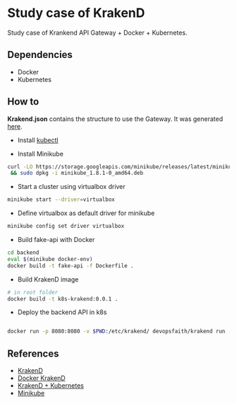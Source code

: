 
# Study case of KrakenD

Study case of Krankend API Gateway + Docker + Kubernetes.

## Dependencies

- Docker
- Kubernetes

## How to

**Krakend.json** contains the structure to use the Gateway. It was generated [here](https://designer.krakend.io/#!).


- Install [kubectl](https://kubernetes.io/docs/tasks/tools/install-kubectl/#install-kubectl-on-linux)

- Install Minikube

```sh
curl -LO https://storage.googleapis.com/minikube/releases/latest/minikube_1.8.1-0_amd64.deb \
 && sudo dpkg -i minikube_1.8.1-0_amd64.deb
```

- Start a cluster using virtualbox driver

```sh
minikube start --driver=virtualbox
```

- Define virtualbox as default driver for minikube

```sh
minikube config set driver virtualbox
```

- Build fake-api with Docker

```sh
cd backend
eval $(minikube docker-env)
docker build -t fake-api -f Dockerfile .
```

- Build KrakenD image

```sh
# in root folder
docker build -t k8s-krakend:0.0.1 .
```

- Deploy the backend API in k8s

```sh

```

```sh
docker run -p 8080:8080 -v $PWD:/etc/krakend/ devopsfaith/krakend run --config /etc/krakend/krakend.json
```


## References

- [KrakenD](https://www.krakend.io)
- [Docker KrakenD](https://github.com/devopsfaith/krakend)
- [KrakenD + Kubernetes](https://www.krakend.io/blog/krakend-on-kubernetes)
- [Minikube](https://minikube.sigs.k8s.io/docs/start/linux)
